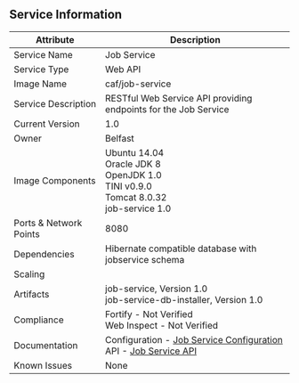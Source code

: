## Service Information

| Attribute | Description |
|-----------|-------------|
| Service Name | Job Service |
| Service Type | Web API |
| Image Name | caf/job-service |
| Service Description | RESTful Web Service API providing endpoints for the Job Service |
| Current Version | 1.0 |
| Owner | Belfast |
| Image Components | Ubuntu 14.04 <br> Oracle JDK 8 <br> OpenJDK 1.0 <br> TINI v0.9.0 <br> Tomcat 8.0.32 <br> job-service 1.0 |
| Ports & Network Points | 8080 |
| Dependencies | Hibernate compatible database with jobservice schema |
| Scaling |   |
| Artifacts | job-service, Version 1.0 <br> job-service-db-installer, Version 1.0 |
| Compliance | Fortify - Not Verified <br> Web Inspect - Not Verified |
| Documentation | Configuration - [Job Service Configuration](https://github.hpe.com/caf/chateau/blob/develop/services/job-service/properties.md) <br> API - [Job Service API](https://github.hpe.com/caf/job-service)
| Known Issues	| None |
